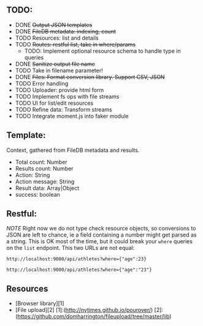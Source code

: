 ## TODO:
- DONE ~~Output JSON templates~~
- DONE ~~FileDB metadata: indexing, count~~
- TODO Resources: list and details
- TODO ~~Routes: restful list, take in where/params~~
    -  TODO: Implement optional resource schema to handle type in queries
- DONE ~~Sanitize output file name~~
- TODO Take in filename parameter!
- DONE ~~Files: Format conversion library. Support CSV, JSON~~
- TODO Error handling
- TODO Uploader: provide html form
- TODO Implement fs ops with file streams
- TODO UI for list/edit resources
- TODO Refine data: Transform streams
- TODO Integrate moment.js into faker module

## Template:
Context, gathered from FileDB metadata and results.
* Total count: Number
* Results count: Number
* Action: String
* Action message: String
* Result data: Array|Object
* success: boolean

## Restful:
*NOTE* Right now we do not type check resource objects, so conversions to JSON are left to chance, ie a field containing a number might get parsed as a string. This is OK most of the time, but it could break your `where` queries on the `list` endpoint. This two URLs are not equal:

```
http://localhost:9000/api/athletes?where={"age":23}
```

```
http://localhost:9000/api/athletes?where={"age":"23"}
```

## Resources
- [Browser library][1]
- [File upload][2]
[1]:(http://nytimes.github.io/pourover/)
[2]:(https://github.com/domharrington/fileupload/tree/master/lib)

